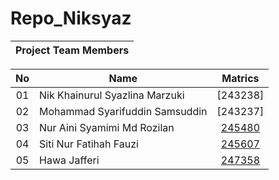 # Repo_Niksyaz

| Project Team Members|
|:----:|

| No | Name | Matrics |
|:-----:|-----|:-----:|
| 01 | Nik Khainurul Syazlina Marzuki | [243238]|
| 02 | Mohammad Syarifuddin Samsuddin | [243237]|
| 03 | Nur Aini Syamimi Md Rozilan | [245480](https://github.com/STIW3054-A181/Repo_Arif/tree/245804) |
| 04 | Siti Nur Fatihah Fauzi | [245607](https://github.com/STIW3054-A181/Repo_Arif/tree/245871) |
| 05 | Hawa Jafferi | [247358](https://github.com/STIW3054-A181/Repo_Arif/tree/248004) |
